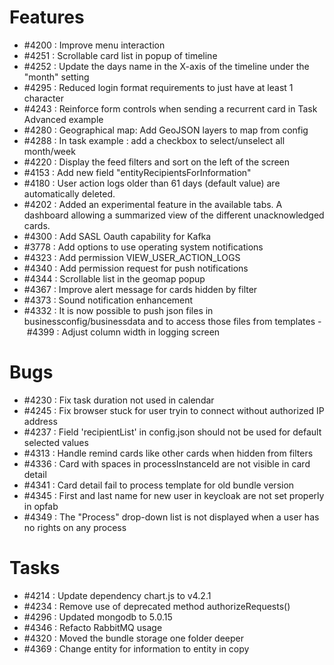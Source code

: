 # Features

- #4200 : Improve menu interaction 
- #4251 : Scrollable card list in popup of timeline 
- #4252 : Update the days name in the X-axis of the timeline under the "month" setting
- #4295 : Reduced login format requirements to just have at least 1 character
- #4243 : Reinforce form controls when sending a recurrent card in Task Advanced example
- #4280 : Geographical map: Add GeoJSON layers to map from config
- #4288 : In task example : add a checkbox to select/unselect all month/week
- #4220 : Display the feed filters and sort on the left of the screen
- #4153 : Add new field "entityRecipientsForInformation"
- #4180 : User action logs older than 61 days (default value) are automatically deleted.
- #4202 : Added an experimental feature in the available tabs. A dashboard allowing a summarized view of the different unacknowledged cards.
- #4300 : Add SASL Oauth capability for Kafka
- #3778 : Add options to use operating system notifications
- #4323 : Add permission VIEW_USER_ACTION_LOGS
- #4340 : Add permission request for push notifications 
- #4344 : Scrollable list in the geomap popup
- #4367 : Improve alert message for cards hidden by filter
- #4373 : Sound notification enhancement
- #4332 : It is now possible to push json files in businessconfig/businessdata and to access those files from templates
- #4399 : Adjust column width in logging screen

# Bugs

- #4230 : Fix task duration not used in calendar
- #4245 : Fix browser stuck for user tryin to connect without authorized IP address
- #4237 : Field 'recipientList' in config.json should not be used for default selected values
- #4313 : Handle remind cards like other cards when hidden from filters
- #4336 : Card with spaces in processInstanceId are not visible in card detail
- #4341 : Card detail fail to process template for old bundle version
- #4345 : First and last name for new user in keycloak are not set properly in opfab
- #4349 : The "Process" drop-down list is not displayed when a user has no rights on any process


# Tasks

- #4214 : Update dependency chart.js to v4.2.1
- #4234 : Remove use of deprecated method authorizeRequests()
- #4296 : Updated mongodb to 5.0.15
- #4346 : Refacto RabbitMQ usage
- #4320 : Moved the bundle storage one folder deeper
- #4369 : Change entity for information to entity in copy

